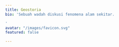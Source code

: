 ```yaml
---
title: Geostoria
bio: 'Sebuah wadah diskusi fenomena alam sekitar.

'
avatar: "/images/favicon.svg"
featured: false

---
```

